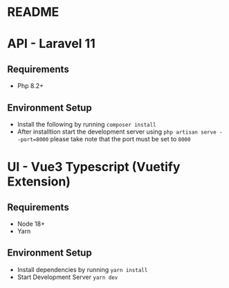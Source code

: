 # README

# API - Laravel 11

## Requirements 
- Php 8.2+

## Environment Setup
- Install the following by running `composer install`
- After installtion start the development server using `php artisan serve --port=8000` please take note that the port must be set to `8000` 


# UI - Vue3 Typescript (Vuetify Extension)

## Requirements
- Node 18+
- Yarn

## Environment Setup
- Install dependencies by running `yarn install`
- Start Development Server `yarn dev`
